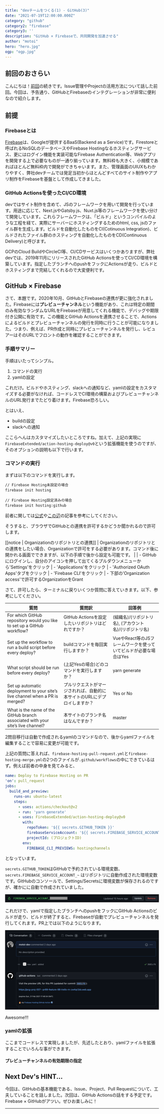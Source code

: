 ```yaml
---
title: "devチームをつくる(1) - GitHub(3)"
date: "2021-07-19T12:00:00.000Z"
category: "github"
category2: "firebase"
category3: ''
description: "GitHub × Firebaseで、共同開発を加速させる"
author: "motoi"
hero: "hero.jpg"
ogp: "ogp.jpg"
---
```


## 前回のおさらい
こんにちは！[前回](https://dev.plus-class.jp/team-mng-github-2/)の続きです。Issue管理やProjectの活用方法について話した前回。今回は、予告通り、GitHubとFirebaseのインテグレーションが非常に便利なので紹介します。

## 前提
### Firebaseとは
[Firebase](https://firebase.google.com/?hl=ja)は、Googleが提供するBaaS(Backend as a Service)です。Firestoreと呼ばれるNoSQLのデータベースやFirebase Hostingなるホスティングサービス、更にはログイン機能を実装可能なFirebase Authentication等、Webアプリを開発する上で必要なものが一通り揃っています。無料枠も大きく、小規模であればほとんど無料枠内で開発ができちゃいます。また、管理画面のUIUXもわかりやすく、弊社devチームでは発足当初からほとんどすべてのサイト制作やアプリ制作をFirebaseを基盤として作成してきました。

### GitHub Actionsを使ったCI/CD環境
devではサイト制作を含めて、JSのフレームワークを用いて開発を行っています。用途に応じて、Next.jsやGatsby.js、Nuxt.js等のフレームワークを使い分けて開発しています。これらフレームワークは、「ビルド」というコンパイルのような工程を経て、実際にサーバーにホスティングするためのhtml, css, jsのファイル群を生成します。ビルドを自動化したものをCI(Cotinuous Integration)、ビルドされたファイル群のホスティングを自動化したものをCD(Continuous Delivery)と呼びます。

GCPのCloud BuildやCircleCI等、CI/CDサービスはいくつかありますが、弊社devでは、2019年11月にリリースされたGitHub Actionsを使ってCI/CD環境を構築しています。指定したブランチへのpushをフックにActionsが走り、ビルドとホスティングまで完結してくれるので大変便利です。

## GitHub × Firebase
さて、本題です。2020年10月、GitHubとFirebaseの連携が更に強化されました。Firebaseには**プレビューチャンネル**という機能があり、これは特定の期間のみ有効なランダムなURLをFirebaseが用意してくれる機能で、デバッグや期限付き公開に有効です。この機能とGitHub Actionsを連携させることで、Actionsによるビルドとプレビューチャンネルの発行を同時に行うことが可能になりました。つまり、例えば、PR作成と同時にプレビューチャンネルを発行し、レビュアーはそのURLでフロントの動作を確認することができます。

### 手順サマリー
手順はいたってシンプル。

1. コマンドの実行
2. yamlの設定

これだけ。ビルドやホスティング、slackへの通知など、yamlの設定をカスタマイズする必要がなければ、コードレスでCI環境の構築およびプレビューチャンネルのURL発行までたどり着けます。Firebase恐ろしい。

とはいえ、

- buildの設定
- slackへの通知

ここらへんはカスタマイズしたいところですね。加えて、上記の実現に`FirebaseExtended/action-hosting-deploy@v0`という拡張機能を使うのですが、そのオプションの説明も以下で行います。

### コマンドの実行
まずは以下のコマンドを実行します。

```bash
// Firebase Hosting未設定の場合
firebase init hosting

// Firebase Hosting設定済みの場合
firebase init hosting:github
```

前者に関しては[公式](https://firebase.google.com/docs/hosting/quickstart?hl=ja)や[この辺](https://qiita.com/rubytomato@github/items/b83caa01fc9c4993f526)の記事を参考にしてください。

そうすると、ブラウザでGitHubとの連携を許可するかどうか聞かれるので許可します。

[[notice | Organizationのリポジトリとの連携]]
| Organizationのリポジトリとの連携をしたい場合、Organizationで許可をする必要があります。コマンド後に開かれる画面でできますが、以下の手順で後から設定も可能です。
| 
| - GitHubにログインし、自分のアイコンを押して出てくるプルダウンメニューから'Settings'をクリック
| - 'Applications'をクリック
| - 'Authorized OAuth Apps'タブをクリック
| - 'Firebase CLI'をクリック
| - 下部の'Organization access'で許可するOrganizationをGrant

さて、許可したら、ターミナルに戻りいくつか質問に答えていきます。以下、参考にしてください。

| 質問 | 質問訳 | 回答例 |
| -------- | -------- | -------- |
| For which GitHub repository would you like to set up a GitHub workflow?     | GitHub Actionsを設定したいリポジトリはどれですか？     | (組織名)/(リポジトリ名), (アカウント名)/(リポジトリ名)     |
| Set up the workflow to run a build script before every deploy? | buildコマンドを毎回実行しますか？ | VueやReact等のJSフレームワークを使っていてビルドが必要な場合はYes |
| What script should be run before every deploy? | (上記Yesの場合)どのコマンドを実行しますか？ | yarn generate |
| Set up automatic deployment to your site’s live channel when a PR is merged? | プルリクエストがマージされれば、自動的に本サイトのURLにデプロイしますか？ | Yes or No |
| What is the name of the GitHub branch associated with your site’s live channel? | 本サイトのブランチ名はなんですか？ | master |

2問目移行は自動で作成されるyamlのコマンドなので、後からyamlファイルを編集することで容易に変更が可能です。

上記の質問に答えれば、`firebase-hosting-pull-request.yml`と`firebase-hosting-merge.yml`の2つのファイルが`.github/workflows`の中にできているはず。例えば前者の中身を見てみると、

```yaml:firebase-hosting-pull-request.yml
name: Deploy to Firebase Hosting on PR
'on': pull_request
jobs:
  build_and_preview:
    runs-on: ubuntu-latest
    steps:
      - uses: actions/checkout@v2
      - run: 'yarn generate'
      - uses: FirebaseExtended/action-hosting-deploy@v0
        with:
          repoToken: '${{ secrets.GITHUB_TOKEN }}'
          firebaseServiceAccount: '${{ secrets.FIREBASE_SERVICE_ACCOUNT_~ }}'
          projectId: (プロジェクトID)
        env:
          FIREBASE_CLI_PREVIEWS: hostingchannels
```

となっています。

`secrets.GITHUB_TOKEN`はGitHubで予約されている環境変数、`secrets.FIREBASE_SERVICE_ACCOUNT_~` はリポジトリに自動作成された環境変数です。GitHubのコンソールで、Settings/Secretsに環境変数が保存されるのですが、確かにに自動で作成されていました。

![image](github_secrets.png)

これだけで、yamlで指定したブランチへのpushをフックにGitHub Actionsのビルドが走り、ビルドが終了すると、Firebaseが自動でプレビューチャンネルを発行してくれます。PR上では以下のようになります。

![image](github_firebase.png)

Awesome!!!

### yamlの拡張
ここまでコードレスで実現しましたが、先述したとおり、yamlファイルを拡張することでいろんな事ができます。

#### プレビューチャンネルの有効期限の指定





## Next Dev's HINT...
今回は、GitHubの基本機能である、Issue、Project、Pull Requestについて、工夫していることを話しました。次回は、GitHub Actionsの話をする予定です。Firebase × GitHubがアツい。ぜひお楽しみに！

---
